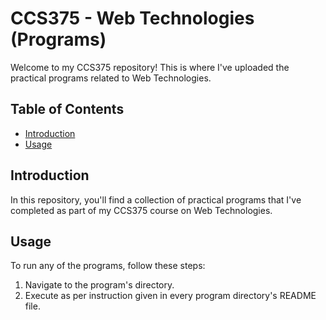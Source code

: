 # CCS375 - Web Technologies (Programs)

Welcome to my CCS375 repository! This is where I've uploaded the practical programs related to Web Technologies.

## Table of Contents

- [Introduction](#introduction)
- [Usage](#usage)

## Introduction

In this repository, you'll find a collection of practical programs that I've completed as part of my CCS375 course on Web Technologies. 

## Usage

To run any of the programs, follow these steps:

1. Navigate to the program's directory.
2. Execute as per instruction given in every program directory's README file.
